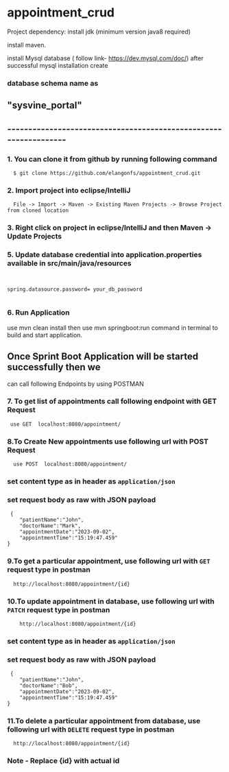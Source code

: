 # appointment_crud

Project dependency:
install jdk (minimum version java8 required)

install maven.

install Mysql database ( follow link- https://dev.mysql.com/doc/)
after successful mysql installation create
### database schema name as 
## "sysvine_portal"
## -----------------------------------------------------------------
### 1. You can clone it from github by running following command
```
  $ git clone https://github.com/elangonfs/appointment_crud.git
```

### 2. Import project into eclipse/IntelliJ
```
  File -> Import -> Maven -> Existing Maven Projects -> Browse Project from cloned location
```
### 3. Right click on project in eclipse/IntelliJ and then Maven -> Update Projects


### 5. Update database credential  into application.properties available in src/main/java/resources

```


spring.datasource.password= your_db_password


```
### 6. Run Application
use mvn clean install then use mvn springboot:run command in terminal 
to build and start application.

## Once Sprint Boot Application will be started successfully then we
can call following Endpoints by using POSTMAN

### 7. To get list of appointments call following endpoint with GET Request
```
 use GET  localhost:8080/appointment/
```
### 8.To Create New appointments use following url with POST Request
```
  use POST  localhost:8080/appointment/
```
### set content type as in header as `application/json`
### set request body as raw with JSON payload
```
 {
    "patientName":"John",
    "doctorName":"Mark",
    "appointmentDate":"2023-09-02",
    "appointmentTime":"15:19:47.459"
}

```
### 9.To get a particular appointment, use following url with `GET` request type in postman
```
  http://localhost:8080/appointment/{id}
```
### 10.To update appointment in database, use following url with `PATCH` request type in postman
```
	http://localhost:8080/appointment/{id}
```
### set content type as in header as `application/json`
### set request body as raw with JSON payload

```
 {
    "patientName":"John",
    "doctorName":"Bob",
    "appointmentDate":"2023-09-02",
    "appointmentTime":"15:19:47.459"
}
```
### 11.To delete a particular appointment from database, use following url with `DELETE` request type in postman
```
  http://localhost:8080/appointment/{id}
```

### Note - Replace {id} with actual id 